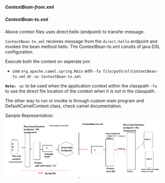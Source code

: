 ##### ContextBean-from.xml
##### ContextBean-to.xml

Above context files uses direct:hello (endpoint) to transfer message.

`ContextBean-to.xml` receives message from the `direct:hello` endpoint and invokes the bean method hello.
The ContextBean-to.xml consits of java DSL configuration.

Execute both the context on seperate jvm
  - use ```org.apache.camel.spring.Main``` with ```-fa file/path/of/ContextBean-to.xml``` or ```-ac ContextBean-to.xml``` 
  
  **`Note:`** 
       `-ac` to be used when the application context within the classpath 
       `-fa` to use the direct file location of the context when it is not in the classpath.
  
  The other way to run or invoke is through custom main program and DefaultCamelContext class, check camel documentation.
  
  Sample Representation:
  ![](https://github.com/thirumurthis/CamelUnderstanding/blob/master/CamelSampleRepresentation.png)
